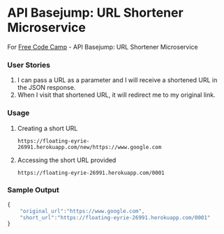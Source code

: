 # API Basejump: URL Shortener Microservice


For [Free Code Camp](http://freecodecamp.com) - API Basejump: URL Shortener Microservice


### User Stories

1. I can pass a URL as a parameter and I will receive a shortened URL in the JSON response.
2. When I visit that shortened URL, it will redirect me to my original link.


### Usage

1. Creating a short URL

	```
	https://floating-eyrie-26991.herokuapp.com/new/https://www.google.com
	```
2. Accessing the short URL provided

	```
	https://floating-eyrie-26991.herokuapp.com/0001
	```

### Sample Output

```javascript
{ 
	"original_url":"https://www.google.com", 
	"short_url":"https://floating-eyrie-26991.herokuapp.com/0001" 
}
```

